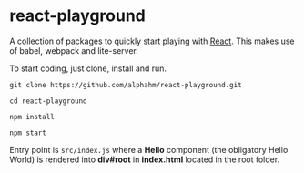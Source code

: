 # react-playground
A collection of packages to quickly start playing with [React](https://reactjs.org/ "React").
This makes use of babel, webpack and lite-server.

To start coding, just clone, install and run.

```
git clone https://github.com/alphahm/react-playground.git
`````

```
cd react-playground
```

```
npm install
```

```
npm start
```

Entry point is ``src/index.js`` where a **Hello** component (the obligatory Hello World) is rendered into **div#root** in **index.html** located in the root folder. 
